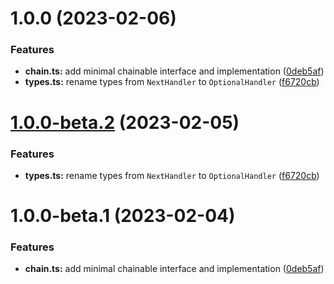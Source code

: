 # 1.0.0 (2023-02-06)


### Features

* **chain.ts:** add minimal chainable interface and implementation ([0deb5af](https://github.com/httpland/chain-handler/commit/0deb5afbb26edc0342320a17261a0d93465c22f6))
* **types.ts:** rename types from `NextHandler` to `OptionalHandler` ([f6720cb](https://github.com/httpland/chain-handler/commit/f6720cb85695cf44165f5e14d6a5bfcb4b19d8bc))

# [1.0.0-beta.2](https://github.com/httpland/chain-handler/compare/1.0.0-beta.1...1.0.0-beta.2) (2023-02-05)


### Features

* **types.ts:** rename types from `NextHandler` to `OptionalHandler` ([f6720cb](https://github.com/httpland/chain-handler/commit/f6720cb85695cf44165f5e14d6a5bfcb4b19d8bc))

# 1.0.0-beta.1 (2023-02-04)


### Features

* **chain.ts:** add minimal chainable interface and implementation ([0deb5af](https://github.com/httpland/chain-handler/commit/0deb5afbb26edc0342320a17261a0d93465c22f6))
